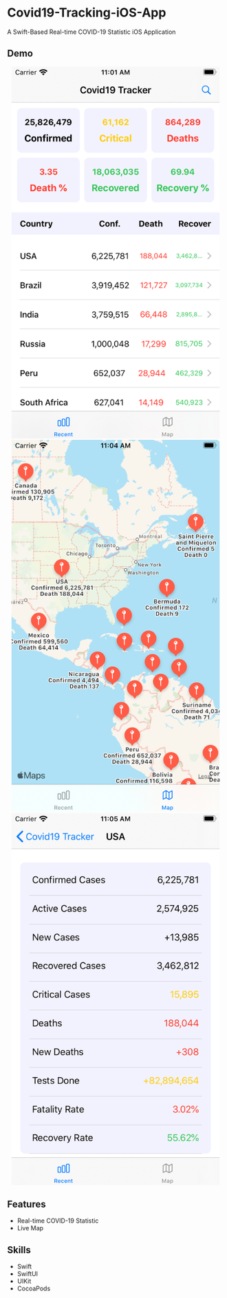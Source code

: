 # Covid19-Tracking-iOS-App
A Swift-Based Real-time COVID-19 Statistic iOS Application

## Demo
<p align="center">
  <img src="image/home.png" style="max-width: calc(100% - 20px);">
  <img src="image/map.png" style="max-width: calc(100% - 20px);">
  <img src="image/detail.png" style="max-width: calc(100% - 20px);">
</p>

## Features
* Real-time COVID-19 Statistic
* Live Map

## Skills
* Swift
* SwiftUI
* UIKit
* CocoaPods
